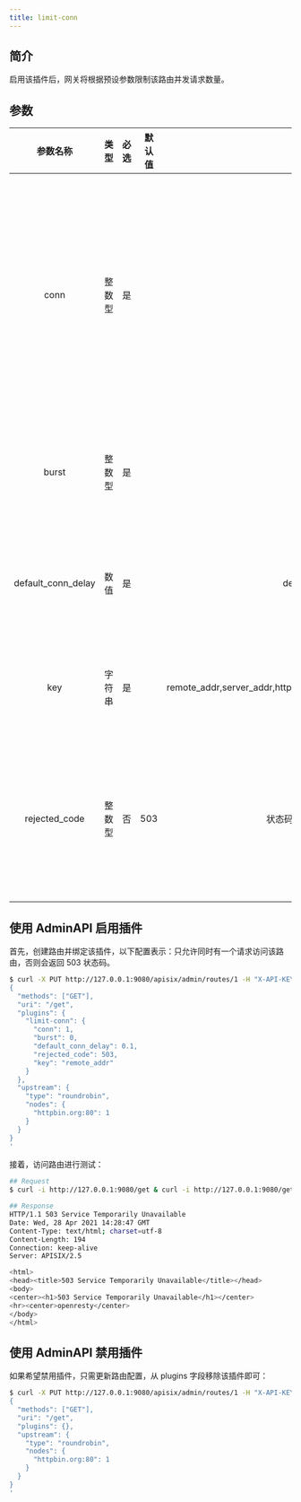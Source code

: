 ```yaml
---
title: limit-conn
---
```


<!--
#
# Licensed to the Apache Software Foundation (ASF) under one or more
# contributor license agreements.  See the NOTICE file distributed with
# this work for additional information regarding copyright ownership.
# The ASF licenses this file to You under the Apache License, Version 2.0
# (the "License"); you may not use this file except in compliance with
# the License.  You may obtain a copy of the License at
#
#     http://www.apache.org/licenses/LICENSE-2.0
#
# Unless required by applicable law or agreed to in writing, software
# distributed under the License is distributed on an "AS IS" BASIS,
# WITHOUT WARRANTIES OR CONDITIONS OF ANY KIND, either express or implied.
# See the License for the specific language governing permissions and
# limitations under the License.
#
-->

## 简介

启用该插件后，网关将根据预设参数限制该路由并发请求数量。

## 参数

|      参数名称      |  类型  | 必选  | 默认值 |                                 使用范围                                  |                                      描述                                      |
| :----------------: | :----: | :---: | :----: | :-----------------------------------------------------------------------: | :----------------------------------------------------------------------------: |
|        conn        | 整数型 |  是   |        |                                 conn > 0                                  | 允许的最大并发请求数量。大于 conn 但小于 `conn + burst` 的请求，将被延迟处理。 |
|       burst        | 整数型 |  是   |        |                                burst >= 0                                 |                        允许被延迟处理的并发请求数量量。                        |
| default_conn_delay |  数值  |  是   |        |                          default_conn_delay > 0                           |                         默认的典型请求的处理延迟时间。                         |
|        key         | 字符串 |  是   |        | remote_addr,server_addr,http_x_real_ip,http_x_forwarded_for,consumer_name |                           用于限制并发级别的关键字。                           |
|   rejected_code    | 整数型 |  否   |  503   |             状态码介于 200～599                     conn > 0              |             当并发请求数量超过 `conn + burst` 后，将返回该状态码。             |

## 使用 AdminAPI 启用插件

首先，创建路由并绑定该插件，以下配置表示：只允许同时有一个请求访问该路由，否则会返回 503 状态码。

```bash
$ curl -X PUT http://127.0.0.1:9080/apisix/admin/routes/1 -H "X-API-KEY: edd1c9f034335f136f87ad84b625c8f1" -d '
{
  "methods": ["GET"],
  "uri": "/get",
  "plugins": {
    "limit-conn": {
      "conn": 1,
      "burst": 0,
      "default_conn_delay": 0.1,
      "rejected_code": 503,
      "key": "remote_addr"
    }
  },
  "upstream": {
    "type": "roundrobin",
    "nodes": {
      "httpbin.org:80": 1
    }
  }
}
'
```

接着，访问路由进行测试：

```bash
## Request
$ curl -i http://127.0.0.1:9080/get & curl -i http://127.0.0.1:9080/get

## Response
HTTP/1.1 503 Service Temporarily Unavailable
Date: Wed, 28 Apr 2021 14:28:47 GMT
Content-Type: text/html; charset=utf-8
Content-Length: 194
Connection: keep-alive
Server: APISIX/2.5

<html>
<head><title>503 Service Temporarily Unavailable</title></head>
<body>
<center><h1>503 Service Temporarily Unavailable</h1></center>
<hr><center>openresty</center>
</body>
</html>
```

## 使用 AdminAPI 禁用插件

如果希望禁用插件，只需更新路由配置，从 plugins 字段移除该插件即可：

```bash
$ curl -X PUT http://127.0.0.1:9080/apisix/admin/routes/1 -H "X-API-KEY: edd1c9f034335f136f87ad84b625c8f1" -d '
{
  "methods": ["GET"],
  "uri": "/get",
  "plugins": {},
  "upstream": {
    "type": "roundrobin",
    "nodes": {
      "httpbin.org:80": 1
    }
  }
}
'
```
